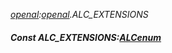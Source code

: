 _[openal](../../modules/openal/openal-module.md):[openal](../../modules/openal/openal-module.md).ALC\_EXTENSIONS_
##### Const ALC\_EXTENSIONS:[ALCenum](../../modules/openal/openal-alcenum.md)
